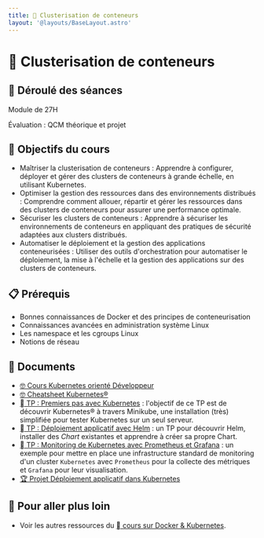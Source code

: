 ```yaml
---
title: 󱃾 Clusterisation de conteneurs
layout: '@layouts/BaseLayout.astro'
---
```


# 󱃾  Clusterisation de conteneurs

## 📅 Déroulé des séances

Module de 27H

Évaluation : QCM théorique et projet

## 🎯 Objectifs du cours

- Maîtriser la clusterisation de conteneurs : Apprendre à configurer, déployer et gérer des clusters de conteneurs à grande échelle, en utilisant Kubernetes.
- Optimiser la gestion des ressources dans des environnements distribués : Comprendre comment allouer, répartir et gérer les ressources dans des clusters de conteneurs pour assurer une performance optimale. 
- Sécuriser les clusters de conteneurs : Apprendre à sécuriser les environnements de conteneurs en appliquant des pratiques de sécurité adaptées aux clusters distribués. 
- Automatiser le déploiement et la gestion des applications conteneurisées : Utiliser des outils d'orchestration pour automatiser le déploiement, la mise à l'échelle et la gestion des applications sur des clusters de conteneurs. 

## 📋 Prérequis

- Bonnes connaissances de Docker et des principes de conteneurisation
- Connaissances avancées en administration système Linux
- Les namespace et les cgroups Linux
- Notions de réseau

## 📑 Documents

- [🤓 Cours Kubernetes orienté Développeur](./k8s-dev/cours)
- [🤓 Cheatsheet Kubernetes®](/cours/docker/kubernetes-cheatsheet)
- [󱃾  TP : Premiers pas avec Kubernetes](/cours/docker/tp_k8s) : l'objectif de ce TP est de découvrir Kubernetes® à travers Minikube, une installation (très) simplifiée pour tester Kubernetes sur un seul serveur.
- [󱃾  TP : Déploiement applicatif avec Helm](/cours/docker/tp_helm) : un TP pour découvrir Helm, installer des _Chart_ existantes et apprendre à créer sa propre Chart.
- [󱃾  TP : Monitoring de Kubernetes avec Prometheus et Grafana](/cours/docker/tp_prometheus_grafana_k8s) : un exemple pour mettre en place une infrastructure standard de monitoring d'un cluster `Kubernetes` avec `Prometheus` pour la collecte des métriques et `Grafana` pour leur visualisation.
- [🏆 Projet Déploiement applicatif dans Kubernetes](./k8s-dev/projet)

## 🚀 Pour aller plus loin

- Voir les autres ressources du [  cours sur Docker & Kubernetes](/cours/docker).

